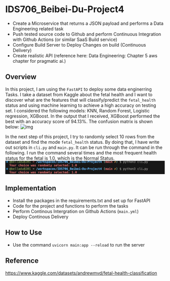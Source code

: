 # IDS706_Beibei-Du-Project4
- Create a Microservice that returns a JSON payload and performs a Data Engineering related task
- Push tested source code to Github and perform Continuous Integration with Github Actions (or similar SaaS Build service)
- Configure Build Server to Deploy Changes on build (Continuous Delivery)
- Create realistic API (reference here: Data Engineering: Chapter 5 aws chapter for pragmatic ai.)

## Overview
In this project, I am using the `FastAPI` to deploy some data enginerring Tasks. I take a dataset from Kaggle about the fetal health and I want to discover what are the features that will classify/predict the `fetal_health` status and using machine learning to achieve a high accuracy on testing set. I considered the following models: KNN, Random Forest, Logistic regression, XGBoost. In the output that I received, XGBoost performed the best with an accuracy score of 94.13%.
The confusion matrix is shown below:
![img](https://github.com/nogibjj/IDS706_Beibei-Du-Project4/blob/main/xgboost_confusion%20matrix.png)

In the next step of this project, I try to randomly select 10 rows from the dataset and find the mode `fetal_health` status. By doing that, I have write out scripts in `cli.py` and `main.py`. It can be run through the command in the following. I run the command several times and the most frequent health status for the fetal is 1.0, which is the Normal Status.
![img](https://github.com/belladu0201/Images_Beibei/blob/main/Screen%20Shot%202022-11-28%20at%2012.32.25%20AM.png)

## Implementation
- Install the packages in the requirements.txt and set up for FastAPI
- Code for the project and functions to perform the tasks
- Perform Continous Intergration on Github Actions (`main.yml`)
- Deploy Continous Delivery



## How to Use
- Use the command `uvicorn main:app --reload` to run the server

## Reference
https://www.kaggle.com/datasets/andrewmvd/fetal-health-classification
